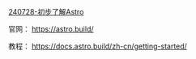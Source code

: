[240728-初步了解Astro](笔记/240728-初步了解Astro.md)

官网： https://astro.build/

教程： https://docs.astro.build/zh-cn/getting-started/
